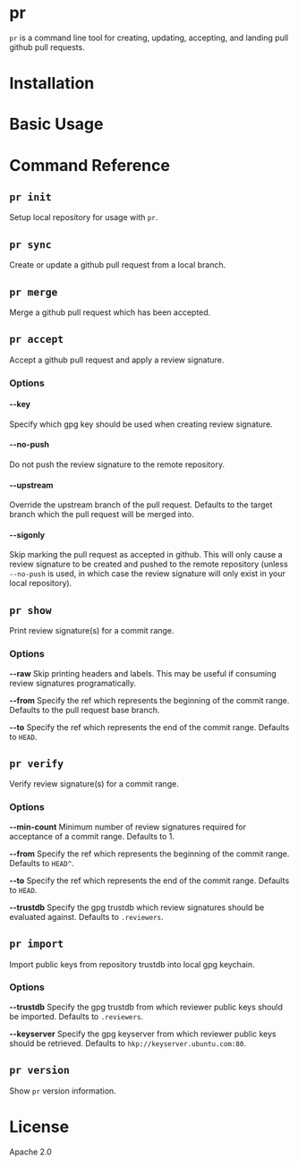 # pr
`pr` is a command line tool for creating, updating, accepting, and landing pull github pull requests.

# Installation

# Basic Usage

# Command Reference

## `pr init`
Setup local repository for usage with `pr`.

## `pr sync`
Create or update a github pull request from a local branch.

## `pr merge`
Merge a github pull request which has been accepted.

## `pr accept`
Accept a github pull request and apply a review signature.

### Options
#### --key
Specify which gpg key should be used when creating review signature.

#### --no-push
Do not push the review signature to the remote repository.

#### --upstream
Override the upstream branch of the pull request. Defaults to the target branch which the pull request will be merged into.

#### --sigonly
Skip marking the pull request as accepted in github. This will only cause a review signature to be created and pushed to the remote repository (unless `--no-push` is used, in which case the review signature will only exist in your local repository).

## `pr show`
Print review signature(s) for a commit range.

### Options
**--raw**
Skip printing headers and labels. This may be useful if consuming review signatures programatically.

**--from**
Specify the ref which represents the beginning of the commit range. Defaults to the pull request base branch.

**--to**
Specify the ref which represents the end of the commit range. Defaults to `HEAD`.

## `pr verify`
Verify review signature(s) for a commit range.

### Options
**--min-count**
Minimum number of review signatures required for acceptance of a commit range. Defaults to 1.

**--from**
Specify the ref which represents the beginning of the commit range. Defaults to `HEAD^`.

**--to**
Specify the ref which represents the end of the commit range. Defaults to `HEAD`.

**--trustdb**
Specify the gpg trustdb which review signatures should be evaluated against. Defaults to `.reviewers`.

## `pr import`
Import public keys from repository trustdb into local gpg keychain.

### Options
**--trustdb**
Specify the gpg trustdb from which reviewer public keys should be imported. Defaults to `.reviewers`.

**--keyserver**
Specify the gpg keyserver from which reviewer public keys should be retrieved. Defaults to `hkp://keyserver.ubuntu.com:80`.

## `pr version`
Show `pr` version information.

# License

Apache 2.0